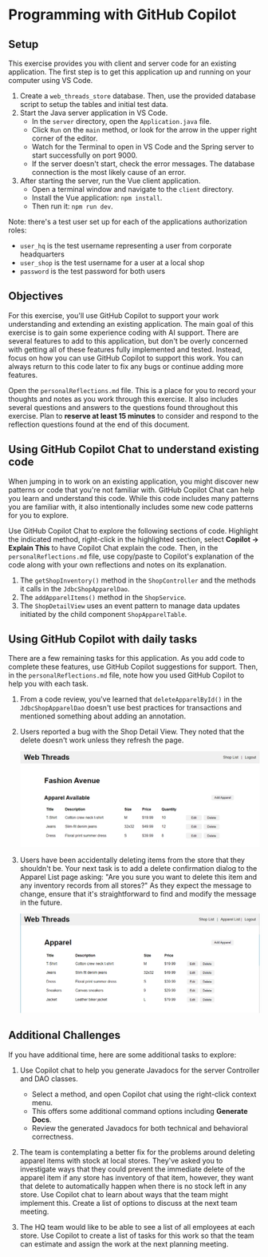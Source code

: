 # Programming with GitHub Copilot

## Setup

This exercise provides you with client and server code for an existing application. The first step is to get this application up and running on your computer using VS Code.

1. Create a `web_threads_store` database. Then, use the provided database script to setup the tables and initial test data.
2. Start the Java server application in VS Code.
    - In the `server` directory, open the `Application.java` file.
    - Click `Run` on the `main` method, or look for the arrow in the upper right corner of the editor.
    - Watch for the Terminal to open in VS Code and the Spring server to start successfully on port 9000.
    - If the server doesn't start, check the error messages. The database connection is the most likely cause of an error.
3. After starting the server, run the Vue client application.
    - Open a terminal window and navigate to the `client` directory.
    - Install the Vue application: `npm install`.
    - Then run it: `npm run dev`.

Note: there's a test user set up for each of the applications authorization roles:
- `user_hq` is the test username representing a user from corporate headquarters
- `user_shop` is the test username for a user at a local shop
- `password` is the test password for both users

## Objectives

For this exercise, you'll use GitHub Copilot to support your work understanding and extending an existing application. The main goal of this exercise is to gain some experience coding with AI support. There are several features to add to this application, but don't be overly concerned with getting all of these features fully implemented and tested. Instead, focus on how you can use GitHub Copilot to support this work. You can always return to this code later to fix any bugs or continue adding more features.

Open the `personalReflections.md` file. This is a place for you to record your thoughts and notes as you work through this exercise. It also includes several questions and answers to the questions found throughout this exercise. Plan to __reserve at least 15 minutes__ to consider and respond to the reflection questions found at the end of this document.


## Using GitHub Copilot Chat to understand existing code

When jumping in to work on an existing application, you might discover new patterns or code that you're not familiar with. GitHub Copilot Chat can help you learn and understand this code. While this code includes many patterns you are familiar with, it also intentionally includes some new code patterns for you to explore.

Use GitHub Copilot Chat to explore the following sections of code. Highlight the indicated method, right-click in the highlighted section, select **Copilot -> Explain This** to have Copilot Chat explain the code. Then, in the `personalReflections.md` file, use copy/paste to Copilot's explanation of the code along with your own reflections and notes on its explanation.

1. The `getShopInventory()` method in the `ShopController` and the methods it calls in the `JdbcShopApparelDao`.
2. The `addApparelItems()` method in the `ShopService`.
3. The `ShopDetailView` uses an event pattern to manage data updates initiated by the child component `ShopApparelTable`.

## Using GitHub Copilot with daily tasks

There are a few remaining tasks for this application. As you add code to complete these features, use GitHub Copilot suggestions for support. Then, in the `personalReflections.md` file, note how you used GitHub Copilot to help you with each task.

1. From a code review, you've learned that `deleteApparelById()` in the `JdbcShopApparelDao` doesn't use best practices for transactions and mentioned something about adding an annotation.

2. Users reported a bug with the Shop Detail View. They noted that the delete doesn't work unless they refresh the page.

    ![ShopDetailView](./images/ShopDetailView.png)

3. Users have been accidentally deleting items from the store that they shouldn't be. Your next task is to add a delete confirmation dialog to the Apparel List page asking: "Are you sure you want to delete this item and any inventory records from all stores?" As they expect the message to change, ensure that it's straightforward to find and modify the message in the future.

    ![ApparelListView](./images/ApparelListView.png)


## Additional Challenges

If you have additional time, here are some additional tasks to explore:

1. Use Copilot chat to help you generate Javadocs for the server Controller and DAO classes.
    - Select a method, and open Copilot chat using the right-click context menu.
    - This offers some additional command options including **Generate Docs**.
    - Review the generated Javadocs for both technical and behavioral correctness.

2. The team is contemplating a better fix for the problems around deleting apparel items with stock at local stores. They've asked you to investigate ways that they could prevent the immediate delete of the apparel item if any store has inventory of that item, however, they want that delete to automatically happen when there is no stock left in any store. Use Copilot chat to learn about ways that the team might implement this. Create a list of options to discuss at the next team meeting.

3. The HQ team would like to be able to see a list of all employees at each store. Use Copilot to create a list of tasks for this work so that the team can estimate and assign the work at the next planning meeting.